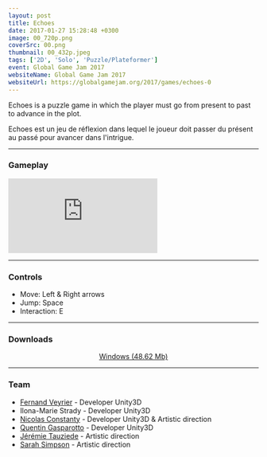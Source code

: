 ```yaml
---
layout: post
title: Echoes
date: 2017-01-27 15:28:48 +0300
image: 00_720p.png
coverSrc: 00.png
thumbnail: 00_432p.jpeg
tags: ['2D', 'Solo', 'Puzzle/Plateformer']
event: Global Game Jam 2017
websiteName: Global Game Jam 2017
websiteUrl: https://globalgamejam.org/2017/games/echoes-0
---
```

Echoes is a puzzle game in which the player must go from present to past to advance in the plot.

Echoes est un jeu de réflexion dans lequel le joueur doit passer du présent au passé pour avancer dans l'intrigue.

***

### Gameplay
<iframe src="https://www.youtube.com/embed/Mg0EeqVooE8" frameborder="0" frameborder="0" allow="accelerometer; clipboard-write; encrypted-media; gyroscope; picture-in-picture" allowfullscreen></iframe>

***

### Controls
* Move: Left & Right arrows
* Jump: Space
* Interaction: E

***

### Downloads
<p style="text-align: center;margin: 0;"><a href="https://1drv.ms/u/s!AoYk8X2I2PMgmfNIJ3RDmjZdNRJYoQ?e=ma15pI">Windows (48.62 Mb)</a></p>

***

### Team
* [Fernand Veyrier](https://www.linkedin.com/in/fernand-veyrier-26372596/) - Developer Unity3D
* Ilona-Marie Strady - Developer Unity3D
* [Nicolas Constanty](https://fr.linkedin.com/in/nicolas-constanty-653232113) - Developer Unity3D & Artistic direction
* [Quentin Gasparotto](https://www.linkedin.com/in/quentin-gasparotto/) - Developer Unity3D
* [Jérémie Tauziede](https://www.linkedin.com/in/jeremie-tauziede-4589a9110/) - Artistic direction
* [Sarah Simpson](https://www.linkedin.com/in/sarah-simpson-5749a8110/) - Artistic direction
